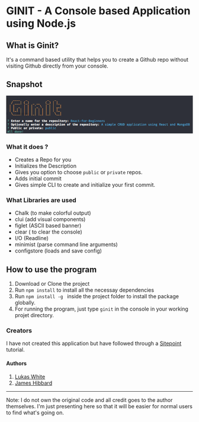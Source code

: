 # GINIT - A Console based Application using Node.js

## What is Ginit?

It's a command based utility that helps you to create a Github repo without visiting Github directly from your console.

## Snapshot
![GitHub Logo](/img/ginit-save.png)

### What it does ?
* Creates a Repo for you
* Initializes the Description
* Gives you option to choose `public` or `private` repos.
* Adds initial commit
* Gives simple CLI to create and initialize your first commit.


### What Libraries are used

* Chalk (to make colorful output)
* clui (add visual components)
* figlet (ASCII based banner)
* clear ( to clear the console)
* I/O  (Readline)
* minimist (parse command line arguments)
* configstore (loads and save config)

## How to use the program
1. Download or Clone the project
2. Run `npm install` to install all the necessay dependencies
3. Run `npm install -g ` inside the project folder to install the package globally.
4. For running the program, just type `ginit` in the console in your working projet directory.

### Creators

I have not created this application but have followed through a [Sitepoint](https://www.sitepoint.com/javascript-command-line-interface-cli-node-js/) tutorial.

#### Authors
1. [Lukas White](https://lukaswhite.com/)
2. [James Hibbard](https://hibbard.eu/)

***
Note: I do not own the original code and all credit goes to the author themselves. I'm just presenting here so that it will be easier for normal users to find what's going on.

